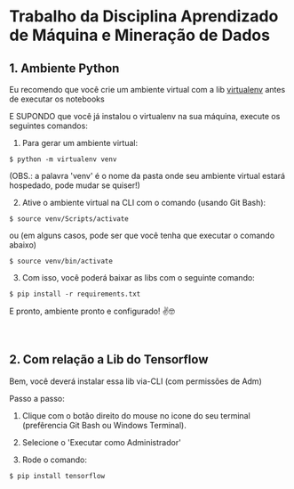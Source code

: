 # Trabalho da Disciplina Aprendizado de Máquina e Mineração de Dados

## 1. Ambiente Python

Eu recomendo que você crie um ambiente virtual com a lib [virtualenv](https://virtualenv.pypa.io/en/latest/installation.html) antes de executar os notebooks

E SUPONDO que você já instalou o virtualenv na sua máquina, execute os seguintes comandos:

1. Para gerar um ambiente virtual:

```shell
$ python -m virtualenv venv
```

(OBS.: a palavra 'venv' é o nome da pasta onde seu ambiente virtual estará hospedado, pode mudar se quiser!)

2. Ative o ambiente virtual na CLI com o comando (usando Git Bash):

```shell
$ source venv/Scripts/activate
```

ou (em alguns casos, pode ser que você tenha que executar o comando abaixo)

```shell
$ source venv/bin/activate
```

3. Com isso, você poderá baixar as libs com o seguinte comando:

```shell
$ pip install -r requirements.txt
```

E pronto, ambiente pronto e configurado! ✌️🤓

<br>

## 2. Com relação a Lib do Tensorflow

Bem, você deverá instalar essa lib via-CLI (com permissões de Adm)

Passo a passo:

1. Clique com o botão direito do mouse no icone do seu terminal (prefêrencia Git Bash ou Windows Terminal).

2. Selecione o 'Executar como Administrador'

3. Rode o comando: 

```shell
$ pip install tensorflow
```
